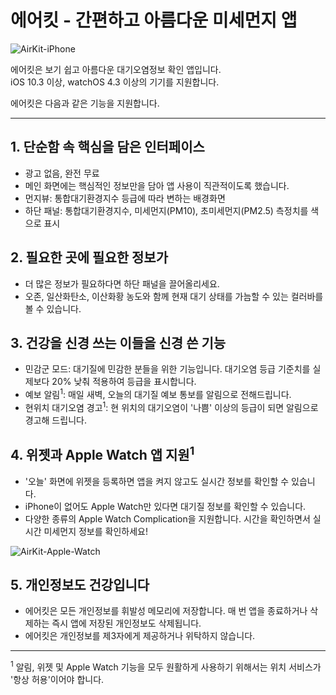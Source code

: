 # 에어킷 - 간편하고 아름다운 미세먼지 앱

![AirKit-iPhone](https://github.com/naturale0/AirKit-Support/raw/master/images/AirKit-promo.001.jpeg)

에어킷은 보기 쉽고 아름다운 대기오염정보 확인 앱입니다.  
iOS 10.3 이상, watchOS 4.3 이상의 기기를 지원합니다.

에어킷은 다음과 같은 기능을 지원합니다.


---

## 1. 단순함 속 핵심을 담은 인터페이스
- 광고 없음, 완전 무료
- 메인 화면에는 핵심적인 정보만을 담아 앱 사용이 직관적이도록 했습니다.
- 먼지뷰: 통합대기환경지수 등급에 따라 변하는 배경화면
- 하단 패널: 통합대기환경지수, 미세먼지(PM10), 초미세먼지(PM2.5) 측정치를 색으로 표시

## 2. 필요한 곳에 필요한 정보가
- 더 많은 정보가 필요하다면 하단 패널을 끌어올리세요.
- 오존, 일산화탄소, 이산화황 농도와 함께 현재 대기 상태를 가늠할 수 있는 컬러바를 볼 수 있습니다.

## 3. 건강을 신경 쓰는 이들을 신경 쓴 기능
- 민감군 모드: 대기질에 민감한 분들을 위한 기능입니다. 대기오염 등급 기준치를 실제보다 20% 낮춰 적용하여 등급을 표시합니다.
- 예보 알림<sup>1</sup>: 매일 새벽, 오늘의 대기질 예보 통보를 알림으로 전해드립니다.
- 현위치 대기오염 경고<sup>1</sup>: 현 위치의 대기오염이 '나쁨' 이상의 등급이 되면 알림으로 경고해 드립니다.

## 4. 위젯과 Apple Watch 앱 지원<sup>1</sup>
- '오늘' 화면에 위젯을 등록하면 앱을 켜지 않고도 실시간 정보를 확인할 수 있습니다.
- iPhone이 없어도 Apple Watch만 있다면 대기질 정보를 확인할 수 있습니다.
- 다양한 종류의 Apple Watch Complication을 지원합니다. 시간을 확인하면서 실시간 미세먼지 정보를 확인하세요!

![AirKit-Apple-Watch](https://github.com/naturale0/AirKit-Support/raw/master/images/AirKit-promo.002.jpeg)

## 5. 개인정보도 건강입니다
- 에어킷은 모든 개인정보를 휘발성 메모리에 저장합니다. 매 번 앱을 종료하거나 삭제하는 즉시 앱에 저장된 개인정보도 삭제됩니다.
- 에어킷은 개인정보를 제3자에게 제공하거나 위탁하지 않습니다.

---

<sup>1</sup> 알림, 위젯 및 Apple Watch 기능을 모두 원활하게 사용하기 위해서는 위치 서비스가 '항상 허용'이어야 합니다.
